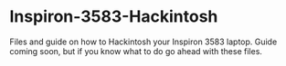 # Inspiron-3583-Hackintosh
Files and guide on how to Hackintosh your Inspiron 3583 laptop.
Guide coming soon, but if you know what to do go ahead with these files.
